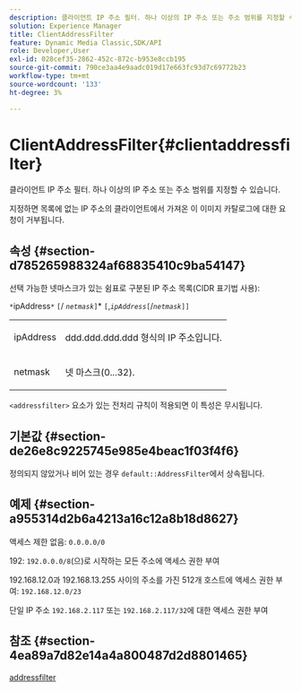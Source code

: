 ```yaml
---
description: 클라이언트 IP 주소 필터. 하나 이상의 IP 주소 또는 주소 범위를 지정할 수 있습니다.
solution: Experience Manager
title: ClientAddressFilter
feature: Dynamic Media Classic,SDK/API
role: Developer,User
exl-id: 028cef35-2862-452c-872c-b953e8ccb195
source-git-commit: 790ce3aa4e9aadc019d17e663fc93d7c69772b23
workflow-type: tm+mt
source-wordcount: '133'
ht-degree: 3%

---
```


# ClientAddressFilter{#clientaddressfilter}

클라이언트 IP 주소 필터. 하나 이상의 IP 주소 또는 주소 범위를 지정할 수 있습니다.

지정하면 목록에 없는 IP 주소의 클라이언트에서 가져온 이 이미지 카탈로그에 대한 요청이 거부됩니다.

## 속성 {#section-d785265988324af68835410c9ba54147}

선택 가능한 넷마스크가 있는 쉼표로 구분된 IP 주소 목록(CIDR 표기법 사용):

`*`ipAddress`*` `[`/ *`netmask`*`]`&#42; `[`,*`ipAddress`*`[`/*`netmask`*`]]`

<table id="simpletable_9F82BB0D42A9434883F2F70A2A92898C"> 
 <tr class="strow"> 
  <td class="stentry"> <p><span class="varname"> ipAddress</span> </p> </td> 
  <td class="stentry"> <p><span class="varname"> ddd.ddd.ddd.ddd</span> 형식의 IP 주소입니다. </p></td> 
 </tr> 
 <tr class="strow"> 
  <td class="stentry"> <p><span class="varname"> netmask</span> </p></td> 
  <td class="stentry"> <p>넷 마스크(0...32). </p></td> 
 </tr> 
</table>

`<addressfilter>` 요소가 있는 전처리 규칙이 적용되면 이 특성은 무시됩니다.

## 기본값 {#section-de26e8c9225745e985e4beac1f03f4f6}

정의되지 않았거나 비어 있는 경우 `default::AddressFilter`에서 상속됩니다.

## 예제 {#section-a955314d2b6a4213a16c12a8b18d8627}

액세스 제한 없음: `0.0.0.0/0`

192: `192.0.0.0/8`(으)로 시작하는 모든 주소에 액세스 권한 부여

192.168.12.0과 192.168.13.255 사이의 주소를 가진 512개 호스트에 액세스 권한 부여: `192.168.12.0/23`

단일 IP 주소 `192.168.2.117` 또는 `192.168.2.117/32`에 대한 액세스 권한 부여

## 참조 {#section-4ea89a7d82e14a4a800487d2d8801465}

[addressfilter](../../../../../is-api/image-catalog/image-serving-api-ref/c-image-catalog-reference/c-rule-set-reference/r-addressfilter-rule.md#reference-48c369f56ecd4034b410da5a94a9dfd1)
